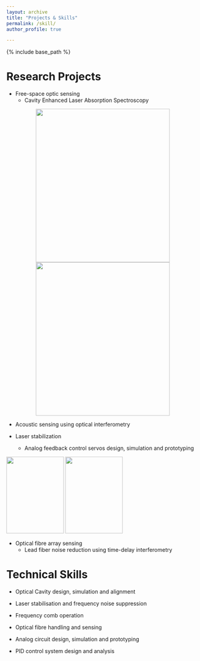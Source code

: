 ```yaml
---
layout: archive
title: "Projects & Skills"
permalink: /skill/
author_profile: true

---
```


{% include base_path %}

Research Projects
======
* Free-space optic sensing
   * Cavity Enhanced Laser Absorption Spectroscopy
   
<p align="center">
  <img width="350" height="400" src="http://yajieguan.github.io/images/cavity1.JPG" >
  <img width="350" height="400" src="http://yajieguan.github.io/images/cavity2.jpg">
</p>


   * Acoustic sensing using optical interferometry
   
* Laser stabilization
   * Analog feedback control servos design, simulation and prototyping
   
<p align="left">
  <img width="150" height="200" src="http://yajieguan.github.io/images/Servo1.jpg">
  <img width="150" height="200" src="http://yajieguan.github.io/images/Servo2.jpg">
</p>

* Optical fibre array sensing
   * Lead fiber noise reduction using time-delay interferometry
  


  
Technical Skills
======
* Optical Cavity design, simulation and alignment

* Laser stabilisation and frequency noise suppression

* Frequency comb operation

* Optical fibre handling and sensing

* Analog circuit design, simulation and prototyping

* PID control system design and analysis  


